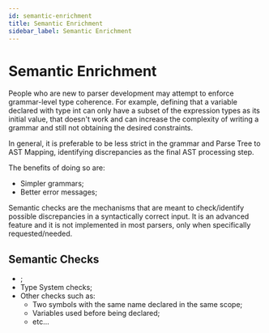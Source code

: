 ```yaml
---
id: semantic-enrichment
title: Semantic Enrichment
sidebar_label: Semantic Enrichment
---
```


# Semantic Enrichment

People who are new to parser development may attempt to enforce grammar-level type coherence. For example, defining that a variable declared with type int can only have a subset of the expression types as its initial value, that doesn't work and can increase the complexity of writing a grammar and still not obtaining the desired constraints.

In general, it is preferable to be less strict in the grammar and Parse Tree to AST Mapping, identifying discrepancies as the final AST processing step.

The benefits of doing so are:

- Simpler grammars;
- Better error messages;

Semantic checks are the mechanisms that are meant to check/identify possible discrepancies in a syntactically correct input. It is an advanced feature and it is not implemented in most parsers, only when specifically requested/needed.

## Semantic Checks

- [](SymbolResolution.md);
- Type System checks;
- Other checks such as:
    - Two symbols with the same name declared in the same scope;
    - Variables used before being declared;
    - etc...
